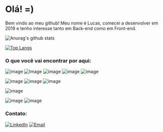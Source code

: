 # Olá!   =)

Bem vindo ao meu github! Meu nome é Lucas, comecei a desenvolver em 2019 e tenho interesse tanto em Back-end como em Front-end.


![Anurag's github stats](https://github-readme-stats.vercel.app/api?username=lukkanog&show_icons=true&theme=radical&hide=issues,prs&count_private=true&locale=pt-br)

[![Top Langs](https://github-readme-stats.vercel.app/api/top-langs/?username=lukkanog&theme=radical&layout=compact&locale=pt-br)](https://github.com/lukkanog/github-readme-stats)




### O que você vai encontrar por aqui:

![image](https://img.shields.io/badge/React-20232A?style=for-the-badge&logo=react&logoColor=61DAFB)
![Image](https://img.shields.io/badge/Vue.js-35495E?style=for-the-badge&logo=vuedotjs&logoColor=4FC08D) 
![image](https://img.shields.io/badge/JavaScript-F7DF1E?style=for-the-badge&logo=javascript&logoColor=black)
![image](https://img.shields.io/badge/HTML5-E34F26?style=for-the-badge&logo=html5&logoColor=white)
![image](https://img.shields.io/badge/CSS3-1572B6?style=for-the-badge&logo=css3&logoColor=white)  

![image](https://img.shields.io/badge/C%23-239120?style=for-the-badge&logo=c-sharp&logoColor=white)
![image](https://img.shields.io/badge/.NET-5C2D91?style=for-the-badge&logo=.net&logoColor=white)
![image](https://img.shields.io/badge/Node.js-43853D?style=for-the-badge&logo=node.js&logoColor=white)

![image](https://img.shields.io/badge/React_Native-20232A?style=for-the-badge&logo=react&logoColor=61DAFB)


![image](https://img.shields.io/badge/Microsoft_SQL_Server-CC2927?style=for-the-badge&logo=microsoft-sql-server&logoColor=white)
![image](https://img.shields.io/badge/MongoDB-4EA94B?style=for-the-badge&logo=mongodb&logoColor=white)


### Contato:

[![LinkedIn](https://img.shields.io/badge/LinkedIn-0077B5?style=for-the-badge&logo=linkedin&logoColor=white)](https://linkedin.com/in/lucas-nogueira-de-souza)
[![Email](https://img.shields.io/badge/Microsoft_Outlook-0078D4?style=for-the-badge&logo=microsoft-outlook&logoColor=white)](mailto:lukanog@hotmail.com)
 
 
 
<!--  ##           ⬇ Veja alguns dos meus repositórios abaixo ⬇
 -->
